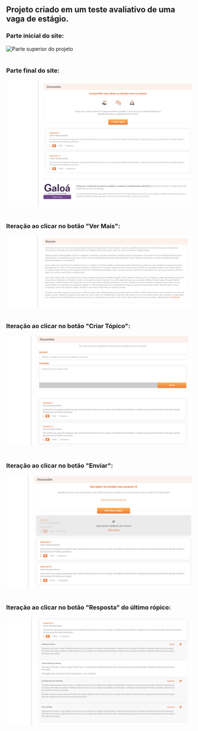 ## Projeto criado em um teste avaliativo de uma vaga de estágio.

### Parte inicial do site:

<img src="[./Prints/Inicio-do-site.png](https://github.com/Gustavo-Bryan/Slaca_13/issues/1#issue-1267023578)" alt="Parte superior do projeto"> <br/><br/>

### Parte final do site:

<img src="./Prints/Parte-inferior.png" alt="Parte inferior do projeto"> <br/><br/>

### Iteração ao clicar no botão "Ver Mais":

<img src="./Prints/interacao-1.png" alt="Mostra conteudo que estava em oculto na aba 'Resumo'"> <br/><br/>

### Iteração ao clicar no botão "Criar Tópico":

<img src="./Prints/interacao-2.png" alt="Abre um espaço com um formulário apra a pessoa enviar um novo tópico."> <br/><br/>

### Iteração ao clicar no botão "Enviar":

<img src="./Prints/interacao-3.png" alt="Abre um espaço com um feedback que o formulário foi enviado e está em análise"> <br/><br/>

### Iteração ao clicar no botão "Resposta" do último rópico:

<img src="./Prints/interacao-4.png" alt="Abre um espaço com 4 respostas para o último tópico do site."> <br/><br/>
